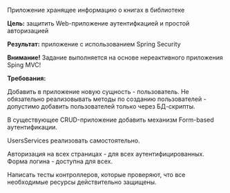 Приложение хранящее информацию о книгах в библиотеке

**Цель:**
защитить Web-приложение аутентифкацией и простой авторизацией
 
**Результат:**
 приложение с использованием Spring Security
 
 **Внимание!**
  Задание выполняется на основе нереактивного приложения Sping MVC!

**Требования:**

Добавить в приложение новую сущность - пользователь. Не обязательно реализовывать методы по созданию пользователей - допустимо добавить пользователей только через БД-скрипты.

В существующее CRUD-приложение добавить механизм Form-based аутентификации.

UsersServices реализовать самостоятельно.

Авторизация на всех страницах - для всех аутентифицированных. Форма логина - доступна для всех.

Написать тесты контроллеров, которые проверяют, что все необходимые ресурсы действительно защищены.